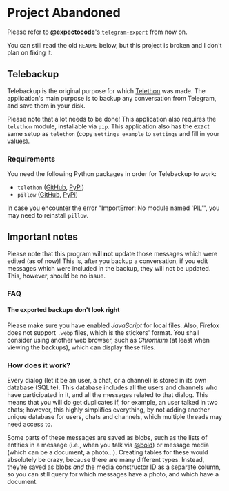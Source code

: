 # Project Abandoned

Please refer to [**@expectocode**'s `telegram-export`](https://github.com/expectocode/telegram-export/) from now on.

You can still read the old `README` below, but this project is broken and I don't plan on fixing it.

## Telebackup
Telebackup is the original purpose for which [Telethon](https://github.com/LonamiWebs/Telethon) was made.
The application's main purpose is to backup any conversation from Telegram, and save them in your disk.

Please note that a lot needs to be done! This application also requires the `telethon` module, installable via `pip`.
This application also has the exact same setup as `telethon` (copy `settings_example` to `settings` and fill in your values).

### Requirements
You need the following Python packages in order for Telebackup to work:
- `telethon` ([GitHub](https://github.com/LonamiWebs/Telethon), [PyPi](https://pypi.python.org/pypi/Telethon/))
- `pillow` ([GitHub](https://github.com/python-pillow/Pillow/), [PyPi](https://pypi.python.org/pypi/Pillow/))

In case you encounter the error "ImportError: No module named 'PIL'", you may need to reinstall `pillow`.

## Important notes
Please note that this program will **not** update those messages which were edited (as of now)! This is, after you
backup a conversation, if you edit messages which were included in the backup, they will not be updated.
This, however, should be no issue.

### FAQ
#### The exported backups don't look right
Please make sure you have enabled _JavaScript_ for local files.
Also, Firefox does not support `.webp` files, which is the stickers' format.
You shall consider using another web browser, such as _Chromium_
(at least when viewing the backups), which can display these files.

### How does it work?
Every dialog (let it be an user, a chat, or a channel) is stored in its own database (SQLite). This database includes all
the users and channels who have participated in it, and all the messages related to that dialog. This means that
you will do get duplicates if, for example, an user talked in two chats; however, this highly simplifies everything,
by not adding another unique database for users, chats and channels, which multiple threads may need access to.

Some parts of these messages are saved as blobs, such as the lists of entities in a message (i.e., when you talk via
[@bold](https://telegram.me/bold)) or message media (which can be a document, a photo...). Creating tables for these
would absolutely be crazy, because there are many different types. Instead, they're saved as blobs _and_ the media
constructor ID as a separate column, so you can still query for which messages have a photo, and which have a document.
